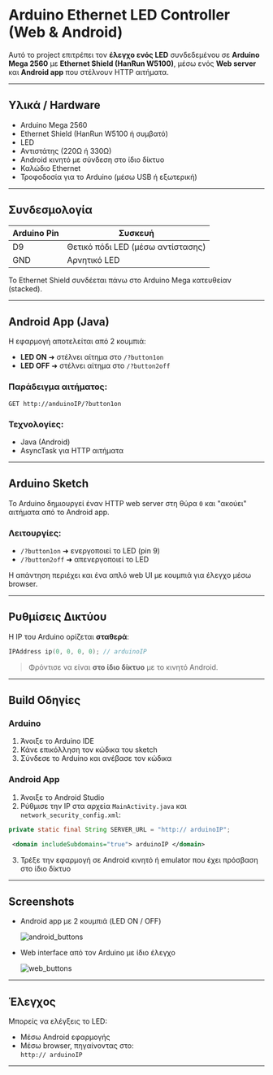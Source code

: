 # Arduino Ethernet LED Controller (Web & Android)

Αυτό το project επιτρέπει τον **έλεγχο ενός LED** συνδεδεμένου σε **Arduino Mega 2560** με **Ethernet Shield (HanRun W5100)**, μέσω ενός **Web server** και **Android app** που στέλνουν HTTP αιτήματα.

---

## Υλικά / Hardware

- Arduino Mega 2560  
- Ethernet Shield (HanRun W5100 ή συμβατό)  
- LED  
- Αντιστάτης (220Ω ή 330Ω)  
- Android κινητό με σύνδεση στο ίδιο δίκτυο  
- Καλώδιο Ethernet  
- Τροφοδοσία για το Arduino (μέσω USB ή εξωτερική)

---

## Συνδεσμολογία

| Arduino Pin | Συσκευή |
|-------------|----------|
| D9          | Θετικό πόδι LED (μέσω αντίστασης)  
| GND         | Αρνητικό LED

Το Ethernet Shield συνδέεται πάνω στο Arduino Mega κατευθείαν (stacked).

---

## Android App (Java)

Η εφαρμογή αποτελείται από 2 κουμπιά:
- **LED ON** ➜ στέλνει αίτημα στο `/​?button1on`
- **LED OFF** ➜ στέλνει αίτημα στο `/​?button2off`

### Παράδειγμα αιτήματος:
```
GET http://anduinoIP/?button1on
```

### Τεχνολογίες:
- Java (Android)
- AsyncTask για HTTP αιτήματα

---

## Arduino Sketch

Το Arduino δημιουργεί έναν HTTP web server στη θύρα `0` και "ακούει" αιτήματα από το Android app.

### Λειτουργίες:
- `/​?button1on` ➜ ενεργοποιεί το LED (pin 9)
- `/​?button2off` ➜ απενεργοποιεί το LED

Η απάντηση περιέχει και ένα απλό web UI με κουμπιά για έλεγχο μέσω browser.

---

## Ρυθμίσεις Δικτύου

Η IP του Arduino ορίζεται **σταθερά**:
```cpp
IPAddress ip(0, 0, 0, 0); // arduinoIP
```
>Φρόντισε να είναι **στο ίδιο δίκτυο** με το κινητό Android.

---

## Build Οδηγίες

### Arduino
1. Άνοιξε το Arduino IDE
2. Κάνε επικόλληση τον κώδικα του sketch
3. Σύνδεσε το Arduino και ανέβασε τον κώδικα

### Android App
1. Άνοιξε το Android Studio
2. Ρύθμισε την IP στα αρχεία `MainActivity.java` και `network_security_config.xml`:
```java
private static final String SERVER_URL = "http:// arduinoIP";
```
```xml
 <domain includeSubdomains="true"> arduinoIP </domain>
```

3. Τρέξε την εφαρμογή σε Android κινητό ή emulator που έχει πρόσβαση στο ίδιο δίκτυο

---

## Screenshots

- Android app με 2 κουμπιά (LED ON / OFF)
  
  ![android_buttons](https://github.com/user-attachments/assets/f49389f1-cec6-4035-ac4d-fd784366d127)

- Web interface από τον Arduino με ίδιο έλεγχο
  
  ![web_buttons](https://github.com/user-attachments/assets/8db40c17-0329-4097-9d0c-c4c74ae52558)

---

## Έλεγχος

Μπορείς να ελέγξεις το LED:
- Μέσω Android εφαρμογής
- Μέσω browser, πηγαίνοντας στο:  
  `http:// arduinoIP`
  
---
